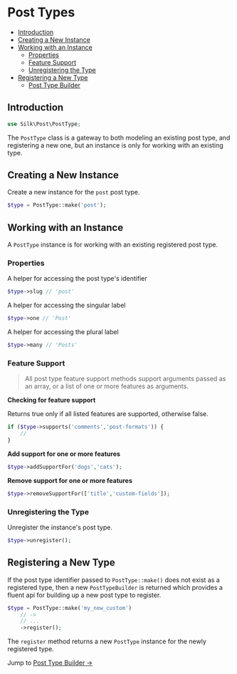 # Post Types

- [Introduction](#introduction)
- [Creating a New Instance](#creating-a-new-instance)
- [Working with an Instance](#working-with-an-instance)
	- [Properties](#properties)
	- [Feature Support](#feature-support)
	- [Unregistering the Type](#unregistering-the-type)
- [Registering a New Type](#registering-a-new-type)
	- [Post Type Builder](#post-type-builder)


## Introduction

```php
use Silk\Post\PostType;
```

The `PostType` class is a gateway to both modeling an existing post type, and registering a new one, but an instance is only for working with an existing type.

## Creating a New Instance

Create a new instance for the `post` post type.

```php
$type = PostType::make('post');
```

## Working with an Instance

A `PostType` instance is for working with an existing registered post type.

### Properties

A helper for accessing the post type's identifier

```php
$type->slug // 'post'
```

A helper for accessing the singular label

```php
$type->one // 'Post'
```

A helper for accessing the plural label

```php
$type->many // 'Posts'
```


### Feature Support

> All post type feature support methods support arguments passed as an array, or a list of one or more features as arguments.

**Checking for feature support**

Returns true only if all listed features are supported, otherwise false.

```php
if ($type->supports('comments','post-formats')) {
	//
}
```

**Add support for one or more features**

```php
$type->addSupportFor('dogs','cats');
```

**Remove support for one or more features**

```php
$type->removeSupportFor(['title','custom-fields']);
```

### Unregistering the Type

Unregister the instance's post type.

```php
$type->unregister();
```


## Registering a New Type

If the post type identifier passed to `PostType::make()` does not exist as a registered type, then a new `PostTypeBuilder` is returned which provides a fluent api for building up a new post type to register.

```php
$type = PostType::make('my_new_custom')
	// ->
	// ...
	->register();
```

The `register` method returns a new `PostType` instance for the newly registered type.

Jump to [Post Type Builder &rarr;](post-type-builder.md)
